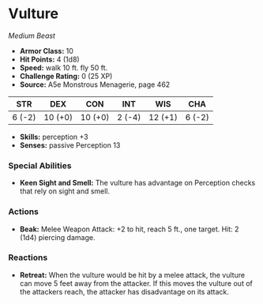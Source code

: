 # Vulture

*Medium* *Beast*

- **Armor Class:** 10
- **Hit Points:** 4 (1d8)
- **Speed:** walk 10 ft. fly 50 ft.
- **Challenge Rating:** 0 (25 XP)
- **Source:** A5e Monstrous Menagerie, page 462

| STR | DEX | CON | INT | WIS | CHA |
| --- | --- | --- | --- | --- | --- |
| 6 (-2) | 10 (+0) | 10 (+0) | 2 (-4) | 12 (+1) | 6 (-2) |

- **Skills:** perception +3
- **Senses:** passive Perception 13

### Special Abilities

- **Keen Sight and Smell:** The vulture has advantage on Perception checks that rely on sight and smell.

### Actions

- **Beak:** Melee Weapon Attack: +2 to hit, reach 5 ft., one target. Hit: 2 (1d4) piercing damage.

### Reactions

- **Retreat:** When the vulture would be hit by a melee attack, the vulture can move 5 feet away from the attacker. If this moves the vulture out of the attackers reach, the attacker has disadvantage on its attack.


